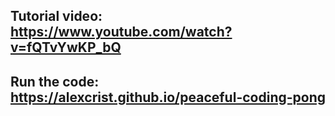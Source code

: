 ## Tutorial video: https://www.youtube.com/watch?v=fQTvYwKP_bQ

## Run the code: https://alexcrist.github.io/peaceful-coding-pong
